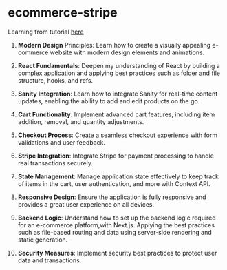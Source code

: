 # ecommerce-stripe

Learning from tutorial [here](https://www.youtube.com/watch?v=4mOkFXyxfsU)

1. **Modern Design** Principles: Learn how to create a visually appealing e-commerce website with modern design elements and animations.

2. **React Fundamentals**: Deepen my understanding of React by building a complex application and applying best practices such as folder and file structure, hooks, and refs.

3. **Sanity Integration**: Learn how to integrate Sanity for real-time content updates, enabling the ability to add and edit products on the go.

4. **Cart Functionality**: Implement advanced cart features, including item addition, removal, and quantity adjustments.

5. **Checkout Process**: Create a seamless checkout experience with form validations and user feedback.

6. **Stripe Integration**: Integrate Stripe for payment processing to handle real transactions securely.

7. **State Management**: Manage application state effectively to keep track of items in the cart, user authentication, and more with Context API.

8. **Responsive Design**: Ensure the application is fully responsive and provides a great user experience on all devices.

9. **Backend Logic**: Understand how to set up the backend logic required for an e-commerce platform,with Next.js. Applying the best practices such as file-based routing and data using server-side rendering and static generation.

10. **Security Measures**: Implement security best practices to protect user data and transactions.
